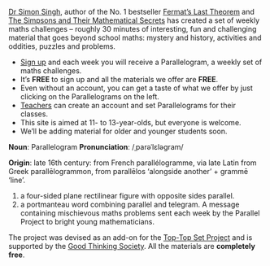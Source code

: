 [Dr Simon Singh](https://en.wikipedia.org/wiki/Simon_Singh), author of the No. 1 bestseller [Fermat’s Last Theorem](https://en.wikipedia.org/wiki/Fermat%27s_Last_Theorem_(book)) and [The Simpsons and Their Mathematical Secrets](https://en.wikipedia.org/wiki/The_Simpsons_and_Their_Mathematical_Secrets) has created a set of weekly maths challenges – roughly 30 minutes of interesting, fun and challenging material that goes beyond school maths: mystery and history, activities and oddities, puzzles and problems.

* [Sign up](/signup) and each week you will receive a Parallelogram, a weekly
  set of maths challenges.
* It’s __FREE__ to sign up and all the materials we offer are __FREE__.
* Even without an account, you can get a taste of what we offer by just clicking
  on the Parallelograms on the left.
* [Teachers](/teachers) can create an account and set Parallelograms for their
  classes.
* This site is aimed at 11- to 13-year-olds, but everyone is welcome.
* We’ll be adding material for older and younger students soon.

<div class="dictionary">

__Noun__: Parallelogram
__Pronunciation__: /ˌparəˈlɛləɡram/

__Origin__: late 16th century: from French parallélogramme, via late Latin from Greek parallēlogrammon, from parallēlos ‘alongside another’ + grammē ‘line’.  

1. a four-sided plane rectilinear figure with opposite sides parallel.
2. a portmanteau word combining parallel and telegram. A message containing
   mischievous maths problems sent each week by the Parallel Project to bright
   young mathematicians.

</div>

The project was devised as an add-on for the [Top-Top Set Project](/about#top-top-set) and is supported by the [Good Thinking Society](/about#good-thinking). All the materials are __completely free__.
